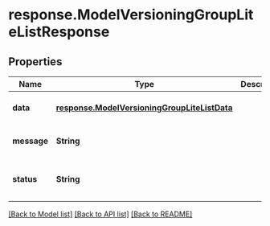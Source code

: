 # response.ModelVersioningGroupLiteListResponse
## Properties

| Name | Type | Description | Notes |
|------------ | ------------- | ------------- | -------------|
| **data** | [**response.ModelVersioningGroupLiteListData**](response.ModelVersioningGroupLiteListData.md) |  | [optional] [default to null] |
| **message** | **String** |  | [optional] [default to null] |
| **status** | **String** |  | [optional] [default to success] |

[[Back to Model list]](../README.md#documentation-for-models) [[Back to API list]](../README.md#documentation-for-api-endpoints) [[Back to README]](../README.md)

